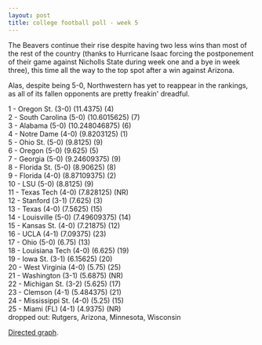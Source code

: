 ```yaml
---
layout: post
title: college football poll - week 5
---
```


The Beavers continue their rise despite having two less wins than most of the rest of the country (thanks to Hurricane Isaac forcing the postponement of their game against Nicholls State during week one and a bye in week three), this time all the way to the top spot after a win against Arizona.

<p/>
Alas, despite being 5-0, Northwestern has yet to reappear in the rankings, as all of its fallen opponents are pretty freakin' dreadful.

<p/>
1 - Oregon St. (3-0) (11.4375) (4) <br/>
2 - South Carolina (5-0) (10.6015625) (7) <br/>
3 - Alabama (5-0) (10.248046875) (6) <br/>
4 - Notre Dame (4-0) (9.8203125) (1) <br/>
5 - Ohio St. (5-0) (9.8125) (9) <br/>
6 - Oregon (5-0) (9.625) (5) <br/>
7 - Georgia (5-0) (9.24609375) (9) <br/>
8 - Florida St. (5-0) (8.90625) (8) <br/>
9 - Florida (4-0) (8.87109375) (2) <br/>
10 - LSU (5-0) (8.8125) (9) <br/>
11 - Texas Tech (4-0) (7.828125) (NR) <br/>
12 - Stanford (3-1) (7.625) (3) <br/>
13 - Texas (4-0) (7.5625) (15) <br/>
14 - Louisville (5-0) (7.49609375) (14) <br/>
15 - Kansas St. (4-0) (7.21875) (12) <br/>
16 - UCLA (4-1) (7.09375) (23) <br/>
17 - Ohio (5-0) (6.75) (13) <br/>
18 - Louisiana Tech (4-0) (6.625) (19) <br/>
19 - Iowa St. (3-1) (6.15625) (20) <br/>
20 - West Virginia (4-0) (5.75) (25) <br/>
21 - Washington (3-1) (5.6875) (NR) <br/>
22 - Michigan St. (3-2) (5.625) (17) <br/>
23 - Clemson (4-1) (5.484375) (21) <br/>
24 - Mississippi St. (4-0) (5.25) (15) <br/>
25 - Miami (FL) (4-1) (4.9375) (NR) <br/>
dropped out: Rutgers, Arizona, Minnesota, Wisconsin

<p/>
<a href="http://i.imgur.com/j81jZ.jpg">Directed graph</a>.
